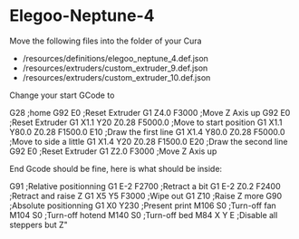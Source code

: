 # Elegoo-Neptune-4
Move the following files into the folder of your Cura
 - /resources/definitions/elegoo_neptune_4.def.json
 - /resources/extruders/custom_extruder_9.def.json
 - /resources/extruders/custom_extruder_10.def.json

Change your start GCode to

G28 ;home
G92 E0 ;Reset Extruder
G1 Z4.0 F3000 ;Move Z Axis up
G92 E0 ;Reset Extruder
G1 X1.1 Y20 Z0.28 F5000.0 ;Move to start position
G1 X1.1 Y80.0 Z0.28 F1500.0 E10 ;Draw the first line
G1 X1.4 Y80.0 Z0.28 F5000.0 ;Move to side a little
G1 X1.4 Y20 Z0.28 F1500.0 E20 ;Draw the second line
G92 E0 ;Reset Extruder
G1 Z2.0 F3000 ;Move Z Axis up

End Gcode should be fine, here is what should be inside:

G91 ;Relative positionning
G1 E-2 F2700 ;Retract a bit
G1 E-2 Z0.2 F2400 ;Retract and raise Z
G1 X5 Y5 F3000 ;Wipe out
G1 Z10 ;Raise Z more
G90 ;Absolute positionning
G1 X0 Y230 ;Present print
M106 S0 ;Turn-off fan
M104 S0 ;Turn-off hotend
M140 S0 ;Turn-off bed
M84 X Y E ;Disable all steppers but Z"

